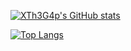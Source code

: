[![XTh3G4p's GitHub stats](https://github-readme-stats.vercel.app/api?username=H-Shen&count_private=true&hide=stars&show_icons=true)](https://github.com/H-Shen/github-readme-stats)

[![Top Langs](https://github-readme-stats.vercel.app/api/top-langs/?username=H-Shen&layout=compact)](https://github.com/H-Shen/github-readme-stats)
